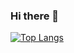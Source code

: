 ### Hi there 👋

[![Top Langs](https://github-readme-stats.vercel.app/api/top-langs/?username=KirillNizhnik&layout=compact)](https://github.com/anuraghazra/github-readme-stats)


